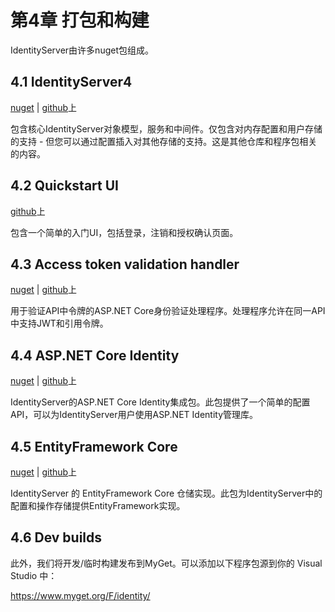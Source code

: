 # 第4章 打包和构建

IdentityServer由许多nuget包组成。   

## 4.1 IdentityServer4 
[nuget](https://www.nuget.org/packages/IdentityServer4/) | [github](https://github.com/identityserver/IdentityServer4)上   

包含核心IdentityServer对象模型，服务和中间件。仅包含对内存配置和用户存储的支持 - 但您可以通过配置插入对其他存储的支持。这是其他仓库和程序包相关的内容。   

## 4.2 Quickstart UI
[github](https://github.com/IdentityServer/IdentityServer4.Quickstart.UI)上   

包含一个简单的入门UI，包括登录，注销和授权确认页面。   

## 4.3 Access token validation handler
[nuget](https://www.nuget.org/packages/IdentityServer4.AccessTokenValidation) | [github](https://github.com/IdentityServer/IdentityServer4.AccessTokenValidation)上   

用于验证API中令牌的ASP.NET Core身份验证处理程序。处理程序允许在同一API中支持JWT和引用令牌。   

## 4.4 ASP\.NET Core Identity
[nuget](https://www.nuget.org/packages/IdentityServer4.AspNetIdentity) | [github](https://github.com/IdentityServer/IdentityServer4.AspNetIdentity)上   

IdentityServer的ASP\.NET Core Identity集成包。此包提供了一个简单的配置API，可以为IdentityServer用户使用ASP\.NET Identity管理库。

## 4.5 EntityFramework Core
[nuget](https://www.nuget.org/packages/IdentityServer4.EntityFramework) | [github](https://github.com/IdentityServer/IdentityServer4.EntityFramework)上   

IdentityServer 的 EntityFramework Core 仓储实现。此包为IdentityServer中的配置和操作存储提供EntityFramework实现。

## 4.6 Dev builds
此外，我们将开发/临时构建发布到MyGet。可以添加以下程序包源到你的 Visual Studio 中：   

<https://www.myget.org/F/identity/>   